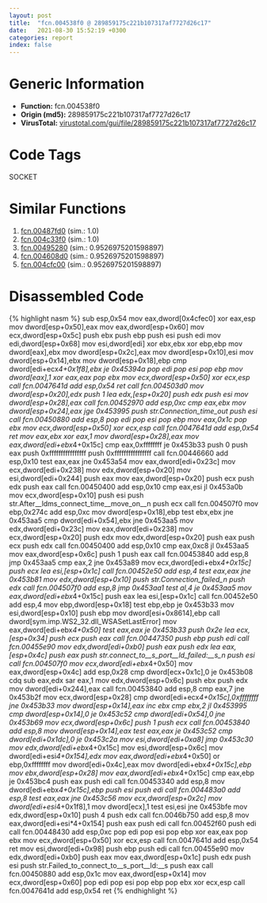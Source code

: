 ```yaml
---
layout: post
title:  "fcn.004538f0 @ 289859175c221b107317af7727d26c17"
date:   2021-08-30 15:52:19 +0300
categories: report
index: false
---
```


# Generic Information
- **Function:** fcn.004538f0
- **Origin (md5):** 289859175c221b107317af7727d26c17
- **VirusTotal:** [virustotal.com/gui/file/289859175c221b107317af7727d26c17][virustotal_ref]

# Code Tags
<span class="tag" id="SOCKET">SOCKET</span>


# Similar Functions

1. [fcn.00487fd0][similar_1_ref] (sim.: 1.0)
2. [fcn.004c33f0][similar_2_ref] (sim.: 1.0)
3. [fcn.00495280][similar_3_ref] (sim.: 0.9526975201598897)
4. [fcn.004608d0][similar_4_ref] (sim.: 0.9526975201598897)
5. [fcn.004cfc00][similar_5_ref] (sim.: 0.9526975201598897)


# Disassembled Code

{% highlight nasm %}
sub esp,0x54
mov eax,dword[0x4cfec0]
xor eax,esp
mov dword[esp+0x50],eax
mov eax,dword[esp+0x60]
mov ecx,dword[esp+0x5c]
push ebx
push ebp
push esi
push edi
mov edi,dword[esp+0x68]
mov esi,dword[edi]
xor ebx,ebx
xor ebp,ebp
mov dword[eax],ebx
mov dword[esp+0x2c],eax
mov dword[esp+0x10],esi
mov dword[esp+0x14],ebx
mov dword[esp+0x18],ebp
cmp dword[edi+ecx*4+0x1f8],ebx
je 0x45394a
pop edi
pop esi
pop ebp
mov dword[eax],1
xor eax,eax
pop ebx
mov ecx,dword[esp+0x50]
xor ecx,esp
call fcn.0047641d
add esp,0x54
ret
call fcn.004503d0
mov dword[esp+0x20],edx
push 1
lea edx,[esp+0x20]
push edx
push esi
mov dword[esp+0x28],eax
call fcn.00452970
add esp,0xc
cmp eax,ebx
mov dword[esp+0x24],eax
jge 0x453995
push str.Connection_time_out
push esi
call fcn.00450880
add esp,8
pop edi
pop esi
pop ebp
mov eax,0x1c
pop ebx
mov ecx,dword[esp+0x50]
xor ecx,esp
call fcn.0047641d
add esp,0x54
ret
mov eax,ebx
xor eax,1
mov dword[esp+0x28],eax
mov eax,dword[edi+ebx*4+0x15c]
cmp eax,0xffffffff
je 0x453b33
push 0
push eax
push 0xffffffffffffffff
push 0xffffffffffffffff
call fcn.00446660
add esp,0x10
test eax,eax
jne 0x453a54
mov eax,dword[edi+0x23c]
mov ecx,dword[edi+0x238]
mov edx,dword[esp+0x20]
mov esi,dword[edi+0x244]
push eax
mov eax,dword[esp+0x20]
push ecx
push edx
push eax
call fcn.00450400
add esp,0x10
cmp eax,esi
jl 0x453a0b
mov ecx,dword[esp+0x10]
push esi
push str.After__ldms_connect_time__move_on__n
push ecx
call fcn.004507f0
mov ebp,0x274c
add esp,0xc
mov dword[esp+0x18],ebp
test ebx,ebx
jne 0x453aa5
cmp dword[edi+0x54],ebx
jne 0x453aa5
mov edx,dword[edi+0x23c]
mov eax,dword[edi+0x238]
mov ecx,dword[esp+0x20]
push edx
mov edx,dword[esp+0x20]
push eax
push ecx
push edx
call fcn.00450400
add esp,0x10
cmp eax,0xc8
jl 0x453aa5
mov eax,dword[esp+0x6c]
push 1
push eax
call fcn.00453840
add esp,8
jmp 0x453aa5
cmp eax,2
jne 0x453a89
mov ecx,dword[edi+ebx*4+0x15c]
push ecx
lea esi,[esp+0x1c]
call fcn.00452e50
add esp,4
test eax,eax
jne 0x453b81
mov edx,dword[esp+0x10]
push str.Connection_failed_n
push edx
call fcn.004507f0
add esp,8
jmp 0x453aa1
test al,4
je 0x453aa5
mov eax,dword[edi+ebx*4+0x15c]
push eax
lea esi,[esp+0x1c]
call fcn.00452e50
add esp,4
mov ebp,dword[esp+0x18]
test ebp,ebp
je 0x453b33
mov esi,dword[esp+0x10]
push ebp
mov dword[esi+0x8614],ebp
call dword[sym.imp.WS2_32.dll_WSASetLastError]
mov eax,dword[edi+ebx*4+0x50]
test eax,eax
je 0x453b33
push 0x2e
lea ecx,[esp+0x34]
push ecx
push eax
call fcn.00447350
push ebp
push edi
call fcn.00455e90
mov edx,dword[edi+0xb0]
push eax
push edx
lea eax,[esp+0x4c]
push eax
push str.connect_to__s_port__ld_failed:__s_n
push esi
call fcn.004507f0
mov ecx,dword[edi+ebx*4+0x50]
mov eax,dword[esp+0x4c]
add esp,0x28
cmp dword[ecx+0x1c],0
je 0x453b08
cdq
sub eax,edx
sar eax,1
mov edx,dword[esp+0x6c]
push ebx
push edx
mov dword[edi+0x244],eax
call fcn.00453840
add esp,8
cmp eax,7
jne 0x453b2f
mov ecx,dword[esp+0x28]
cmp dword[edi+ecx*4+0x15c],0xffffffff
jne 0x453b33
mov dword[esp+0x14],eax
inc ebx
cmp ebx,2
jl 0x453995
cmp dword[esp+0x14],0
je 0x453c52
cmp dword[edi+0x54],0
jne 0x453b69
mov ecx,dword[esp+0x6c]
push 1
push ecx
call fcn.00453840
add esp,8
mov dword[esp+0x14],eax
test eax,eax
je 0x453c52
cmp dword[edi+0x1dc],0
je 0x453c2a
mov esi,dword[edi+0xa8]
jmp 0x453c30
mov edx,dword[edi+ebx*4+0x15c]
mov esi,dword[esp+0x6c]
mov dword[edi+esi*4+0x154],edx
mov eax,dword[edi+ebx*4+0x50]
or ebp,0xffffffff
mov dword[edi+0x4c],eax
mov dword[edi+ebx*4+0x15c],ebp
mov ebx,dword[esp+0x28]
mov eax,dword[edi+ebx*4+0x15c]
cmp eax,ebp
je 0x453bc4
push eax
push edi
call fcn.00453340
add esp,8
mov dword[edi+ebx*4+0x15c],ebp
push esi
push edi
call fcn.004483a0
add esp,8
test eax,eax
jne 0x453c56
mov ecx,dword[esp+0x2c]
mov dword[edi+esi*4+0x1f8],1
mov dword[ecx],1
test esi,esi
jne 0x453bfe
mov edx,dword[esp+0x10]
push 4
push edx
call fcn.0046b750
add esp,8
mov eax,dword[edi+esi*4+0x154]
push eax
push edi
call fcn.00452f60
push edi
call fcn.00448430
add esp,0xc
pop edi
pop esi
pop ebp
xor eax,eax
pop ebx
mov ecx,dword[esp+0x50]
xor ecx,esp
call fcn.0047641d
add esp,0x54
ret
mov esi,dword[edi+0x98]
push ebp
push edi
call fcn.00455e90
mov edx,dword[edi+0xb0]
push eax
mov eax,dword[esp+0x1c]
push edx
push esi
push str.Failed_to_connect_to__s_port__ld:__s
push eax
call fcn.00450880
add esp,0x1c
mov eax,dword[esp+0x14]
mov ecx,dword[esp+0x60]
pop edi
pop esi
pop ebp
pop ebx
xor ecx,esp
call fcn.0047641d
add esp,0x54
ret
{% endhighlight %}


[similar_1_ref]: /report/fcn.00487fd0@be7fba7cc724acf4ae2900d99e0fc9c3
[similar_2_ref]: /report/fcn.004c33f0@279a61b1e76da49531f1f16fd1102a2d
[similar_3_ref]: /report/fcn.00495280@be7fba7cc724acf4ae2900d99e0fc9c3
[similar_4_ref]: /report/fcn.004608d0@289859175c221b107317af7727d26c17
[similar_5_ref]: /report/fcn.004cfc00@279a61b1e76da49531f1f16fd1102a2d
[virustotal_ref]: https://www.virustotal.com/gui/file/289859175c221b107317af7727d26c17